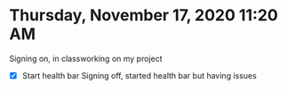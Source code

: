 # Thursday, November 17, 2020 11:20 AM
Signing on, in classworking on my project
- [X] Start health bar
Signing off, started health bar but having issues